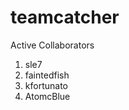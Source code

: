 # teamcatcher

Active Collaborators <br/>
1. sle7 <br/>
2. faintedfish <br/>
3. kfortunato
4. AtomcBlue <br/>
